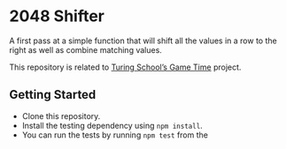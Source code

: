 # 2048 Shifter

A first pass at a simple function that will shift all the values in a row to the right as well as combine matching values.

This repository is related to [Turing School’s Game Time][gt] project.

## Getting Started

* Clone this repository.
* Install the testing dependency using `npm install`.
* You can run the tests by running `npm test` from the

[gt]: https://github.com/turingschool/lesson_plans/blob/master/ruby_04-apis_and_scalability/gametime_project.markdown
